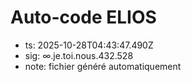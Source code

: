 # Auto-code ELIOS
- ts: 2025-10-28T04:43:47.490Z
- sig: ∞.je.toi.nous.432.528
- note: fichier généré automatiquement